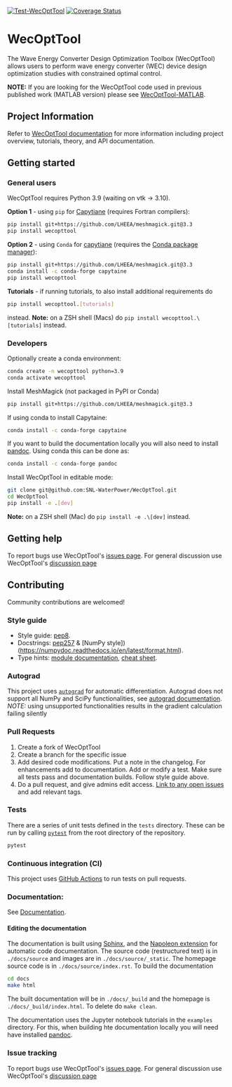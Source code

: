 [![Test-WecOptTool](https://github.com/SNL-WaterPower/WecOptTool/actions/workflows/python-package.yml/badge.svg)](https://github.com/SNL-WaterPower/WecOptTool/actions/workflows/python-package.yml)
[![Coverage Status](https://coveralls.io/repos/github/SNL-WaterPower/WecOptTool/badge.svg?branch=main)](https://coveralls.io/github/SNL-WaterPower/WecOptTool?branch=main)

# WecOptTool
The Wave Energy Converter Design Optimization Toolbox (WecOptTool) allows users to perform wave energy converter (WEC) device design optimization studies with constrained optimal control.

**NOTE:** If you are looking for the WecOptTool code used in previous published work (MATLAB version) please see [WecOptTool-MATLAB](https://github.com/SNL-WaterPower/WecOptTool-MATLAB).

## Project Information
Refer to [WecOptTool documentation](https://snl-waterpower.github.io/WecOptTool/) for more information including project overview, tutorials, theory, and API documentation.

## Getting started
### General users
WecOptTool requires Python 3.9 (waiting on vtk -> 3.10).

**Option 1** - using `pip` for [Capytiane](https://github.com/mancellin/capytaine) (requires Fortran compilers):

```bash
pip install git+https://github.com/LHEEA/meshmagick.git@3.3
pip install wecopttool
```

**Option 2** - using `Conda` for [capytiane](https://github.com/mancellin/capytaine) (requires the [Conda package manager](https://docs.conda.io/en/latest/)):

```bash
pip install git+https://github.com/LHEEA/meshmagick.git@3.3
conda install -c conda-forge capytaine
pip install wecopttool
```

**Tutorials** - if running tutorials, to also install additional requirements do

```bash
pip install wecopttool.[tutorials]
```

instead.
**Note:** on a ZSH shell (Macs) do `pip install wecopttool.\[tutorials]` instead.

### Developers
Optionally create a conda environment:

```bash
conda create -n wecopttool python=3.9
conda activate wecopttool
```

Install MeshMagick (not packaged in PyPI or Conda)

```bash
pip install git+https://github.com/LHEEA/meshmagick.git@3.3
```

If using conda to install Capytaine:

```bash
conda install -c conda-forge capytaine
```

If you want to build the documentation locally you will also need to install [pandoc](https://pandoc.org/installing.html).
Using conda this can be done as:

```bash
conda install -c conda-forge pandoc
```

Install WecOptTool in editable mode:

```bash
git clone git@github.com:SNL-WaterPower/WecOptTool.git
cd WecOptTool
pip install -e .[dev]
```

**Note:** on a ZSH shell (Mac) do `pip install -e .\[dev]` instead.

## Getting help
To report bugs use WecOptTool's [issues page](https://github.com/SNL-WaterPower/WecOptTool/issues).
For general discussion use WecOptTool's [discussion page](https://github.com/SNL-WaterPower/WecOptTool/discussions)

## Contributing
Community contributions are welcomed!

### Style guide
* Style guide: [pep8](https://www.python.org/dev/peps/pep-0008/).
* Docstrings: [pep257](https://www.python.org/dev/peps/pep-0257/) & [NumPy style])(https://numpydoc.readthedocs.io/en/latest/format.html).
* Type hints: [module documentation](https://docs.python.org/3/library/typing.html), [cheat sheet](https://mypy.readthedocs.io/en/stable/cheat_sheet_py3.html).

### Autograd
This project uses [`autograd`](https://github.com/HIPS/autograd) for automatic differentiation.
Autograd does not support all NumPy and SciPy functionalities, see [autograd documentation](https://github.com/HIPS/autograd/blob/master/docs/tutorial.md#supported-and-unsupported-parts-of-numpyscipy).
*NOTE:* using unsupported functionalities results in the gradient calculation failing silently

### Pull Requests
  1. Create a fork of WecOptTool
  2. Create a branch for the specific issue
  3. Add desired code modifications. Put a note in the changelog. For enhancements add to documentation. Add or modify a test. Make sure all tests pass and documentation builds. Follow style guide above.
  4. Do a pull request, and give admins edit access. [Link to any open issues](https://docs.github.com/en/issues/tracking-your-work-with-issues/linking-a-pull-request-to-an-issue) and add relevant tags.

### Tests
There are a series of unit tests defined in the `tests` directory.
These can be run by calling [`pytest`](https://pytest.org) from the root directory of the repository.

```bash
pytest
```

### Continuous integration (CI)
This project uses [GitHub Actions](https://docs.github.com/en/actions/learn-github-actions) to run tests on pull requests.

### Documentation:
See [Documentation](https://snl-waterpower.github.io/WecOptTool/).

#### Editing the documentation
The documentation is built using [Sphinx](https://www.sphinx-doc.org/en/master/), and the [Napoleon extension](https://www.sphinx-doc.org/en/master/usage/extensions/napoleon.html) for automatic code documentation.
The source code (restructured text) is in `./docs/source` and images are in `./docs/source/_static`.
The homepage source code is in `./docs/source/index.rst`.
To build the documentation

```bash
cd docs
make html
```

The built documentation will be in `./docs/_build` and the homepage is `./docs/_build/index.html`.
To delete do `make clean`.

The documentation uses the Jupyter notebook tutorials in the `examples` directory.
For this, when building hte documentation locally you will need have installed [pandoc](https://pandoc.org/installing.html).

### Issue tracking
To report bugs use WecOptTool's [issues page](https://github.com/SNL-WaterPower/WecOptTool/issues).
For general discussion use WecOptTool's [discussion page](https://github.com/SNL-WaterPower/WecOptTool/discussions)
